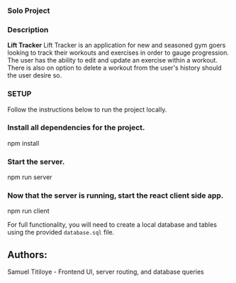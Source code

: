 ### Solo Project

### Description

**Lift Tracker**
Lift Tracker is an application for new and seasoned gym goers looking to track their workouts and exercises in order to gauge progression. 
The user has the ability to edit and update an exercise within a workout. 
There is also on option to delete a workout from the user's history should the user desire so.

 

### SETUP

Follow the instructions below to run the project locally.

### Install all dependencies for the project.

npm install

### Start the server.

npm run server

### Now that the server is running, start the react client side app.

npm run client

For full functionality, you will need to create a local database and tables using the provided `database.sql` file. 

## Authors:

Samuel Titiloye - Frontend UI, server routing, and database queries
